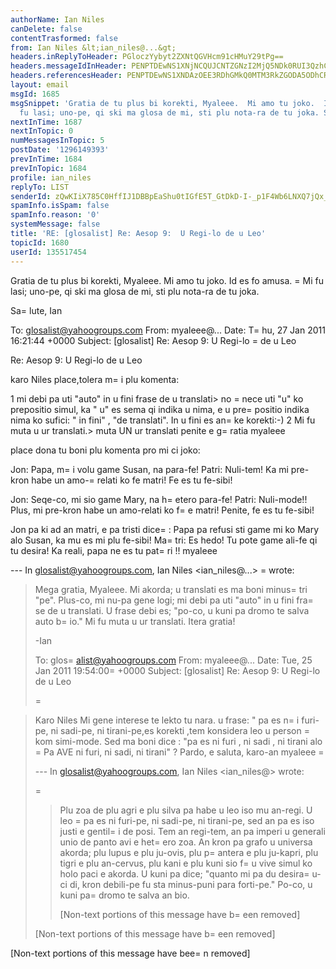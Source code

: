 ```yaml
---
authorName: Ian Niles
canDelete: false
contentTrasformed: false
from: Ian Niles &lt;ian_niles@...&gt;
headers.inReplyToHeader: PGloczYybyt2ZXNtQGVHcm91cHMuY29tPg==
headers.messageIdInHeader: PENPTDEwNS1XNjNCQUJCNTZGNzI2MjQ5NDk0RUI3QzhCRkUwQHBoeC5nYmw+
headers.referencesHeader: PENPTDEwNS1XNDAzOEE3RDhGMkQ0MTM3RkZGODA5ODhCRkMwQHBoeC5nYmw+LDxpaHM2Mm8rdmVzbUBlR3JvdXBzLmNvbT4=
layout: email
msgId: 1685
msgSnippet: 'Gratia de tu plus bi korekti, Myaleee.  Mi amo tu joko.  Id es fo amusa.  Mi
  fu lasi; uno-pe, qi ski ma glosa de mi, sti plu nota-ra de tu joka. Salute, Ian '
nextInTime: 1687
nextInTopic: 0
numMessagesInTopic: 5
postDate: '1296149393'
prevInTime: 1684
prevInTopic: 1684
profile: ian_niles
replyTo: LIST
senderId: zQwKIiX785C0HffIJ1DBBpEaShu0tIGfE5T_GtDkD-I-_p1F4Wb6LNXQ7jQx_h8LSVFCr3khMqYRJLTCCXZRBnYCVoj-KAEz
spamInfo.isSpam: false
spamInfo.reason: '0'
systemMessage: false
title: 'RE: [glosalist] Re: Aesop 9:  U Regi-lo de u Leo'
topicId: 1680
userId: 135517454
---
```



Gratia de tu plus bi korekti, Myaleee.  Mi amo tu joko.  Id es fo amusa.  =
Mi fu lasi; uno-pe, qi ski ma glosa de mi, sti plu nota-ra de tu joka.
 
Sa=
lute,
Ian
 


To: glosalist@yahoogroups.com
From: myaleee@...
Date: T=
hu, 27 Jan 2011 16:21:44 +0000
Subject: [glosalist] Re: Aesop 9: U Regi-lo =
de u Leo


  



Re: Aesop 9: U Regi-lo de u Leo

karo Niles
place,tolera m=
i plu komenta:

1 mi debi pa uti "auto" in u fini frase de u translati> no =
nece uti "u" ko prepositio simul, ka " u" es sema qi indika u nima, e u pre=
positio indika nima ko sufici: " in fini" , "de translati". In u fini es an=
ke korekti:-)
2 Mi fu muta u ur translati.> muta UN ur translati
penite e g=
ratia
myaleee

place dona tu boni plu komenta pro mi ci joko:

Jon: Papa, m=
i volu game Susan, na para-fe!
Patri: Nuli-tem! Ka mi pre-kron habe un amo-=
relati ko fe matri! Fe es tu fe-sibi!

Jon: Seqe-co, mi sio game Mary, na h=
etero para-fe!
Patri: Nuli-mode!! Plus, mi pre-kron habe un amo-relati ko f=
e matri! Penite, fe es tu fe-sibi!

Jon pa ki ad an matri, e pa tristi dice=
: Papa pa refusi sti game mi ko Mary alo Susan, ka mu es mi plu fe-sibi!
Ma=
tri: Es hedo! Tu pote game ali-fe qi tu desira! Ka reali, papa ne es tu pat=
ri !!
myaleee

--- In glosalist@yahoogroups.com, Ian Niles <ian_niles@...> =
wrote:
>
> 
> Mega gratia, Myaleee. Mi akorda; u translati es ma boni minus=
 tri "pe". Plus-co, mi nu-pa gene logi; mi debi pa uti "auto" in u fini fra=
se de u translati. U frase debi es; "po-co, u kuni pa dromo te salva auto b=
io." Mi fu muta u ur translati. Itera gratia!
> 
> -Ian
> 
> 
> 
> To: glos=
alist@yahoogroups.com
> From: myaleee@...
> Date: Tue, 25 Jan 2011 19:54:00=
 +0000
> Subject: [glosalist] Re: Aesop 9: U Regi-lo de u Leo
> 
> 
> 
> 
>=
 
> 
> Karo Niles
> Mi gene interese te lekto tu nara.
> u frase: " pa es n=
i furi-pe, ni sadi-pe, ni tirani-pe,es korekti ,tem konsidera leo u person =
kom simi-mode. Sed ma boni dice : "pa es ni furi , ni sadi , ni tirani alo =
Pa AVE ni furi, ni sadi, ni tirani" ?
> Pardo, e saluta, karo-an
> myaleee
=
> 
> --- In glosalist@yahoogroups.com, Ian Niles <ian_niles@> wrote:
> >
> =
> 
> > Plu zoa de plu agri e plu silva pa habe u leo iso mu an-regi. U leo =
pa es ni furi-pe, ni sadi-pe, ni tirani-pe, sed an pa es iso justi e gentil=
i de posi. Tem an regi-tem, an pa imperi u generali unio de panto avi e het=
ero zoa. An kron pa grafo u universa akorda; plu lupus e plu ju-ovis, plu p=
antera e plu ju-kapri, plu tigri e plu an-cervus, plu kani e plu kuni sio f=
u vive simul ko holo paci e akorda. U kuni pa dice; "quanto mi pa du desira=
 u-ci di, kron debili-pe fu sta minus-puni para forti-pe." Po-co, u kuni pa=
 dromo te salva an bio. 
> > 
> > [Non-text portions of this message have b=
een removed]
> >
> 
> 
> 
> 
> 
> [Non-text portions of this message have b=
een removed]
>



 		 	   		  

[Non-text portions of this message have bee=
n removed]


